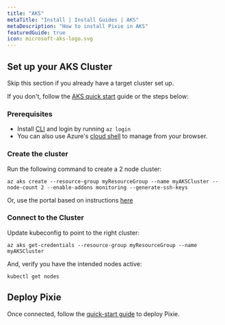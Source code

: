 ```yaml
---
title: "AKS"
metaTitle: "Install | Install Guides | AKS"
metaDescription: "How to install Pixie in AKS"
featuredGuide: true
icon: microsoft-aks-logo.svg
---
```


## Set up your AKS Cluster

Skip this section if you already have a target cluster set up.

If you don't, follow the [AKS quick start](https://docs.microsoft.com/en-us/azure/aks/kubernetes-walkthrough) guide or the steps below:

### Prerequisites

- Install [CLI](https://docs.microsoft.com/en-us/cli/azure/install-azure-cli?view=azure-cli-latest) and login by running `az login`
- You can also use Azure's [cloud shell](https://shell.azure.com) to manage from your browser.

### Create the cluster

Run the following command to create a 2 node cluster:

```
az aks create --resource-group myResourceGroup --name myAKSCluster --node-count 2 --enable-addons monitoring --generate-ssh-keys
```

Or, use the portal based on instructions [here](https://docs.microsoft.com/en-us/azure/aks/kubernetes-walkthrough-portal)


### Connect to the Cluster

Update kubeconfig to point to the right cluster:

```
az aks get-credentials --resource-group myResourceGroup --name myAKSCluster
```

And, verify you have the intended nodes active:

```
kubectl get nodes
```

## Deploy Pixie

Once connected, follow the [quick-start guide](/installing-pixie/quick-start) to deploy Pixie.
